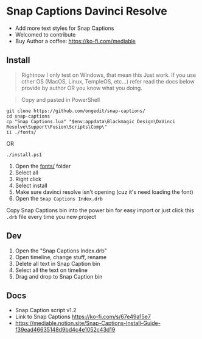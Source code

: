 # Snap Captions Davinci Resolve

- Add more text styles for Snap Captions
- Welcomed to contribute
- Buy Author a coffee: <https://ko-fi.com/mediable>

## Install

> Rightnow I only test on Windows, that mean this Just work. If you use other OS (MacOS, Linux, 
TempleOS, etc...) refer read the docs below provide by author OR you know what you doing.

> Copy and pasted in PowerShell
```pwsh
git clone https://github.com/ongedit/snap-captions/
cd snap-captions
cp "Snap Captions.lua" "$env:appdata\Blackmagic Design\DaVinci Resolve\Support\Fusion\Scripts\Comp\"
ii ./fonts/
```

OR

```pwsh
./install.ps1
```

1. Open the [fonts/](./fonts/) folder 
1. Select all
1. Right click
1. Select install
1. Make sure davinci resolve isn't opening (cuz it's need loading the font)
1. Open the `Snap Captions Index.drb`


Copy Snap Captions bin into the power bin for easy import or just click this `.drb` file every time you new project

## Dev 

1. Open the "Snap Captions Index.drb"
2. Open timeline, change stuff, rename
3. Delete all text in Snap Caption bin
4. Select all the text on timeline
5. Drag and drop to Snap Caption bin

## Docs

- Snap Caption script v1.2
- Link to Snap Captions <https://ko-fi.com/s/67e49a15e7>
- https://mediable.notion.site/Snap-Captions-Install-Guide-f39ead46635148d9bd4c4e1052c43d19 
